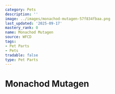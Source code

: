 ```yaml
---
category: Pets
description: ''
image: ../images/monachod-mutagen-57f834fbaa.png
last_updated: '2025-09-17'
mastery_rank: 0
name: Monachod Mutagen
source: WFCD
tags:
- Pet Parts
- Pets
tradable: false
type: Pet Parts
---
```


# Monachod Mutagen

